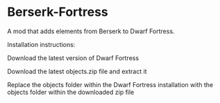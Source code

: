 # Berserk-Fortress
A mod that adds elements from Berserk to Dwarf Fortress.

Installation instructions:

Download the latest version of Dwarf Fortress

Download the latest objects.zip file and extract it

Replace the objects folder within the Dwarf Fortress installation with the objects folder within the downloaded zip file
